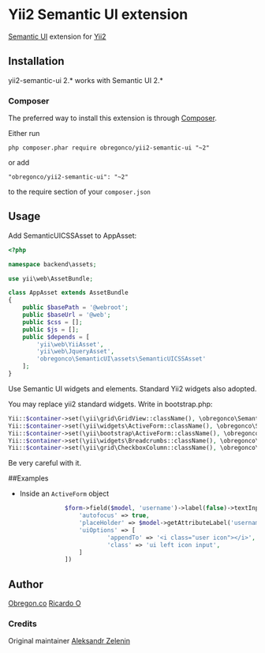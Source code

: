 # Yii2 Semantic UI extension

[Semantic UI](http://semantic-ui.com) extension for [Yii2](http://www.yiiframework.com)

## Installation

yii2-semantic-ui 2.* works with Semantic UI 2.*

### Composer

The preferred way to install this extension is through [Composer](http://getcomposer.org/).

Either run

```
php composer.phar require obregonco/yii2-semantic-ui "~2"
```

or add

```
"obregonco/yii2-semantic-ui": "~2"
```

to the require section of your ```composer.json```

## Usage

Add SemanticUICSSAsset to AppAsset:

```php
<?php

namespace backend\assets;

use yii\web\AssetBundle;

class AppAsset extends AssetBundle
{
    public $basePath = '@webroot';
    public $baseUrl = '@web';
    public $css = [];
    public $js = [];
    public $depends = [
        'yii\web\YiiAsset',
        'yii\web\JqueryAsset',
        'obregonco\SemanticUI\assets\SemanticUICSSAsset'
    ];
}
```

Use Semantic UI widgets and elements. Standard Yii2 widgets also adopted.

You may replace yii2 standard widgets. Write in bootstrap.php:

```php
Yii::$container->set(\yii\grid\GridView::className(), \obregonco\SemanticUI\widgets\GridView::class);
Yii::$container->set(\yii\widgets\ActiveForm::className(), \obregonco\SemanticUI\widgets\ActiveForm::class);
Yii::$container->set(\yii\bootstrap\ActiveForm::className(), \obregonco\SemanticUI\widgets\ActiveForm::class);
Yii::$container->set(\yii\widgets\Breadcrumbs::className(), \obregonco\SemanticUI\collections\Breadcrumb::class);
Yii::$container->set(\yii\grid\CheckboxColumn::className(), \obregonco\SemanticUI\widgets\CheckboxColumn::class);
```

Be very careful with it.

##Examples

- Inside an `ActiveForm` object 
```php
                $form->field($model, 'username')->label(false)->textInput([
                    'autofocus' => true,
                    'placeHolder' => $model->getAttributeLabel('username'),
                    'uiOptions' => [
                            'appendTo' => '<i class="user icon"></i>',
                            'class' => 'ui left icon input',
                    ]
                ])

```

## Author
[Obregon.co](https://github.com/obregonco/)
[Ricardo O](https://github.com/robregonm/)

### Credits

Original maintainer [Aleksandr Zelenin](https://github.com/zelenin/)
